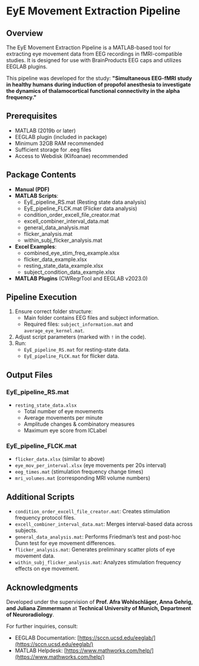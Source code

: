 # EyE Movement Extraction Pipeline

## Overview
The EyE Movement Extraction Pipeline is a MATLAB-based tool for extracting eye movement data from EEG recordings in fMRI-compatible studies. It is designed for use with BrainProducts EEG caps and utilizes EEGLAB plugins.

This pipeline was developed for the study: **"Simultaneous EEG-fMRI study in healthy humans during induction of propofol anesthesia to investigate the dynamics of thalamocortical functional connectivity in the alpha frequency."**

## Prerequisites
- MATLAB (2019b or later)
- EEGLAB plugin (included in package)
- Minimum 32GB RAM recommended
- Sufficient storage for .eeg files
- Access to Webdisk (Klifoanae) recommended

## Package Contents
- **Manual (PDF)**
- **MATLAB Scripts**:
  - EyE_pipeline_RS.mat (Resting state data analysis)
  - EyE_pipeline_FLCK.mat (Flicker data analysis)
  - condition_order_excell_file_creator.mat
  - excell_combiner_interval_data.mat
  - general_data_analysis.mat
  - flicker_analysis.mat
  - within_subj_flicker_analysis.mat
- **Excel Examples**:
  - combined_eye_stim_freq_example.xlsx
  - flicker_data_example.xlsx
  - resting_state_data_example.xlsx
  - subject_condition_data_example.xlsx
- **MATLAB Plugins** (CWRegrTool and EEGLAB v2023.0)

## Pipeline Execution
1. Ensure correct folder structure:
   - Main folder contains EEG files and subject information.
   - Required files: `subject_information.mat` and `average_eye_kernel.mat`.
2. Adjust script parameters (marked with `!` in the code).
3. Run:
   - `EyE_pipeline_RS.mat` for resting-state data.
   - `EyE_pipeline_FLCK.mat` for flicker data.

## Output Files
### **EyE_pipeline_RS.mat**
- `resting_state_data.xlsx`
  - Total number of eye movements
  - Average movements per minute
  - Amplitude changes & combinatory measures
  - Maximum eye score from ICLabel

### **EyE_pipeline_FLCK.mat**
- `flicker_data.xlsx` (similar to above)
- `eye_mov_per_interval.xlsx` (eye movements per 20s interval)
- `eeg_times.mat` (stimulation frequency change times)
- `mri_volumes.mat` (corresponding MRI volume numbers)

## Additional Scripts
- `condition_order_excell_file_creator.mat`: Creates stimulation frequency protocol files.
- `excell_combiner_interval_data.mat`: Merges interval-based data across subjects.
- `general_data_analysis.mat`: Performs Friedman’s test and post-hoc Dunn test for eye movement differences.
- `flicker_analysis.mat`: Generates preliminary scatter plots of eye movement data.
- `within_subj_flicker_analysis.mat`: Analyzes stimulation frequency effects on eye movement.

## Acknowledgments
Developed under the supervision of **Prof. Afra Wohlschläger, Anna Gehrig, and Juliana Zimmermann** at **Technical University of Munich, Department of Neuroradiology**.

For further inquiries, consult:
- EEGLAB Documentation: [https://sccn.ucsd.edu/eeglab/](https://sccn.ucsd.edu/eeglab/)
- MATLAB Helpdesk: [https://www.mathworks.com/help/](https://www.mathworks.com/help/)

